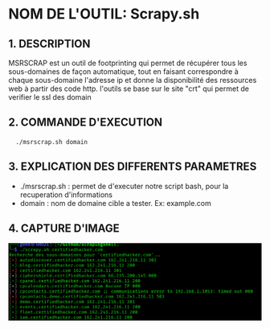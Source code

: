# NOM DE L'OUTIL: Scrapy.sh

## 1. DESCRIPTION
  MSRSCRAP est un outil de footprinting qui permet de récupérer tous les sous-domaines de façon automatique, tout en faisant correspondre à chaque sous-domaine l'adresse ip et donne la disponibilité des ressources web à partir des code http. l'outils se base sur le site "crt" qui permet de verifier le ssl des domain

## 2. COMMANDE D'EXECUTION

 ```
   ./msrscrap.sh domain
```

## 3.  EXPLICATION DES DIFFERENTS PARAMETRES 

 * ./msrscrap.sh : permet de d'executer notre script bash, pour la recuperation d'informations
 * domain : nom de domaine cible a tester. Ex: example.com

## 4. CAPTURE D'IMAGE

![image](https://github.com/Hegeldirkk/scrapingshell/blob/lisezmoi-ghoze/lisez-moi/scrapy.png)
